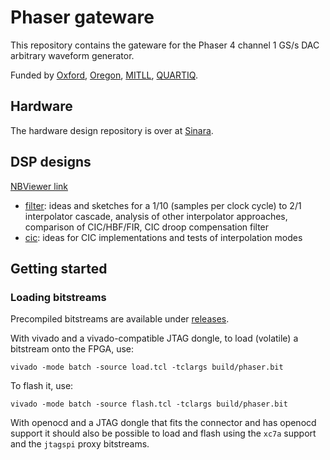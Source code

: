 # Phaser gateware

This repository contains the gateware for the Phaser 4 channel 1 GS/s DAC arbitrary waveform generator.

Funded by [Oxford](https://github.com/OxfordIonTrapGroup), [Oregon](https://github.com/OregonIons), [MITLL](https://www.ll.mit.edu/biographies/jeremy-m-sage), [QUARTIQ](https://github.com/quartiq).

## Hardware

The hardware design repository is over at [Sinara](https://github.com/sinara-hw/Phaser).

## DSP designs

[NBViewer link](https://nbviewer.jupyter.org/github/quartiq/phaser/tree/master/)

* [filter](https://nbviewer.jupyter.org/github/quartiq/phaser/blob/master/filter.ipynb):
  ideas and sketches for a 1/10 (samples per clock cycle) to 2/1 interpolator
  cascade, analysis of other interpolator approaches, comparison of
  CIC/HBF/FIR, CIC droop compensation filter
* [cic](https://nbviewer.jupyter.org/github/quartiq/phaser/blob/master/cic.ipynb): ideas for CIC implementations and tests of interpolation modes

## Getting started

### Loading bitstreams

Precompiled bitstreams are available under [releases](https://github.com/quartiq/phaser/releases).

With vivado and a vivado-compatible JTAG dongle, to load (volatile) a bitstream onto the FPGA, use:

`vivado -mode batch -source load.tcl -tclargs build/phaser.bit`

To flash it, use:

`vivado -mode batch -source flash.tcl -tclargs build/phaser.bit`

With openocd and a JTAG dongle that fits the connector and has openocd support it
should also be possible to load and flash using the `xc7a` support and the `jtagspi` proxy bitstreams.
